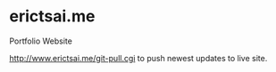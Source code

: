 # erictsai.me
Portfolio Website

http://www.erictsai.me/git-pull.cgi
to push newest updates to live site.
